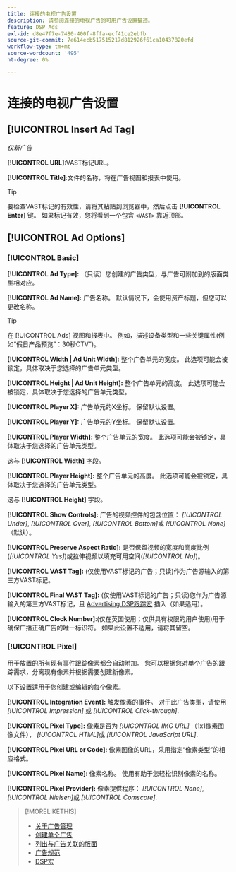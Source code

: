 ```yaml
---
title: 连接的电视广告设置
description: 请参阅连接的电视广告的可用广告设置描述。
feature: DSP Ads
exl-id: d8e47f7e-7480-400f-8ffa-ecf41ce2ebfb
source-git-commit: 7e614ecb517515217d812926f61ca10437820efd
workflow-type: tm+mt
source-wordcount: '495'
ht-degree: 0%

---
```


# 连接的电视广告设置

## [!UICONTROL Insert Ad Tag]

*仅新广告*

**[!UICONTROL URL]**:VAST标记URL。

**[!UICONTROL Title]**:文件的名称，将在广告视图和报表中使用。

>[!TIP]
>
> 要检查VAST标记的有效性，请将其粘贴到浏览器中，然后点击 **[!UICONTROL Enter]** 键。 如果标记有效，您将看到一个包含 `<VAST>` 靠近顶部。

## [!UICONTROL Ad Options]

### [!UICONTROL Basic]

**[!UICONTROL Ad Type]:** （只读）您创建的广告类型，与广告可附加到的版面类型相对应。

**[!UICONTROL Ad Name]:** 广告名称。 默认情况下，会使用资产标题，但您可以更改名称。

>[!TIP]
>
> 在 [!UICONTROL Ads] 视图和报表中。 例如，描述设备类型和一些关键属性(例如“假日产品预览”：30秒CTV”)。

**[!UICONTROL Width | Ad Unit Width]:** 整个广告单元的宽度。 此选项可能会被锁定，具体取决于您选择的广告单元类型。

**[!UICONTROL Height | Ad Unit Height]:** 整个广告单元的高度。 此选项可能会被锁定，具体取决于您选择的广告单元类型。

**[!UICONTROL Player X]:** 广告单元的X坐标。 保留默认设置。

**[!UICONTROL Player Y]:** 广告单元的Y坐标。 保留默认设置。

**[!UICONTROL Player Width]:** 整个广告单元的宽度。 此选项可能会被锁定，具体取决于您选择的广告单元类型。

这与 **[!UICONTROL Width]** 字段。

**[!UICONTROL Player Height]:** 整个广告单元的高度。 此选项可能会被锁定，具体取决于您选择的广告单元类型。

这与 **[!UICONTROL Height]** 字段。

**[!UICONTROL Show Controls]:** 广告的视频控件的包含位置： *[!UICONTROL Under]*, *[!UICONTROL Over]*, *[!UICONTROL Bottom]*&#x200B;或 *[!UICONTROL None]* （默认）。

**[!UICONTROL Preserve Aspect Ratio]:** 是否保留视频的宽度和高度比例(*[!UICONTROL Yes]*)或拉伸视频以填充可用空间(*[!UICONTROL No]*)。

**[!UICONTROL VAST Tag]:** (仅使用VAST标记的广告；只读)作为广告源输入的第三方VAST标记。

**[!UICONTROL Final VAST Tag]:** (仅使用VAST标记的广告；只读)您作为广告源输入的第三方VAST标记，且 [Advertising DSP跟踪宏](/help/dsp/campaign-management/macros.md) 插入（如果适用）。

**[!UICONTROL Clock Number]**:(仅在英国使用；仅供具有权限的用户使用)用于确保广播正确广告的唯一标识符。 如果此设置不适用，请将其留空。

### [!UICONTROL Pixel]

用于放置的所有现有事件跟踪像素都会自动附加。 您可以根据您对单个广告的跟踪需求，分离现有像素并根据需要创建新像素。

以下设置适用于您创建或编辑的每个像素。

**[!UICONTROL Integration Event]:** 触发像素的事件。 对于此广告类型，请使用 *[!UICONTROL Impression]* 或 *[!UICONTROL Click-through]*.

**[!UICONTROL Pixel Type]:** 像素是否为 *[!UICONTROL IMG URL]* （1x1像素图像文件）， *[!UICONTROL HTML]*&#x200B;或 *[!UICONTROL JavaScript URL]*.

**[!UICONTROL Pixel URL or Code]:** 像素图像的URL，采用指定“像素类型”的相应格式。

**[!UICONTROL Pixel Name]:** 像素名称。 使用有助于您轻松识别像素的名称。

**[!UICONTROL Pixel Provider]:** 像素提供程序： *[!UICONTROL None]*, *[!UICONTROL Nielsen]*&#x200B;或 *[!UICONTROL Comscore]*.

>[!MORELIKETHIS]
>
>* [关于广告管理](ad-about.md)
>* [创建单个广告](ad-create.md)
>* [列出与广告关联的版面](/help/dsp/campaign-management/ads/ad-list-placements.md)
>* [广告规范](ad-specs.md)
>* [DSP宏](/help/dsp/campaign-management/macros.md)


